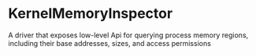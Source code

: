 # KernelMemoryInspector
A driver that exposes low-level Api for querying process memory regions, including their base addresses, sizes, and access permissions
